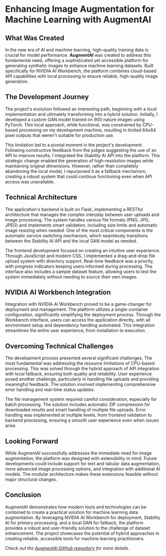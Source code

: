 # Enhancing Image Augmentation for Machine Learning with AugmentAI

## What Was Created
In the new era of AI and machine learning, high-quality training data is crucial for model performance. **AugmentAI** was created to address this fundamental need, offering a sophisticated yet accessible platform for generating synthetic images to enhance machine learning datasets. Built specifically for NVIDIA AI Workbench, the platform combines cloud-based API capabilities with local processing to ensure reliable, high-quality image generation.

## The Development Journey
The project's evolution followed an interesting path, beginning with a local implementation and ultimately transforming into a hybrid solution. Initially, I developed a custom GAN model trained on 900 nature images using PyTorch. This local approach, while functional, was constrained by CPU-based processing on my development machine, resulting in limited 64x64 pixel outputs that weren't suitable for production use.

This limitation led to a pivotal moment in the project's development. Following constructive feedback from the judges suggesting the use of an API to improve results, I integrated the Stability AI API into the platform. This strategic change enabled the generation of high-resolution images while maintaining original dimensions. However, rather than completely abandoning the local model, I repurposed it as a fallback mechanism, creating a robust system that could continue functioning even when API access was unavailable.

## Technical Architecture
The application's backend is built on Flask, implementing a RESTful architecture that manages the complex interplay between user uploads and image processing. The system handles various file formats (PNG, JPG, JPEG) and implements smart validation, including size limits and automatic image resizing when needed. One of the most critical components is the automatic service switching mechanism, which seamlessly transitions between the Stability AI API and the local GAN model as needed.

The frontend development focused on creating an intuitive user experience. Through JavaScript and modern CSS, I implemented a drag-and-drop file upload system with directory support. Real-time feedback was a priority, with progress indicators keeping users informed during processing. The interface also includes a sample dataset feature, allowing users to test the system immediately without needing to source their own images.

## NVIDIA AI Workbench Integration
Integration with NVIDIA AI Workbench proved to be a game-changer for deployment and management. The platform utilizes a single-container configuration, significantly simplifying the deployment process. Through the Workbench interface, users can access the application directly, with all environment setup and dependency handling automated. This integration streamlines the entire user experience, from installation to execution.

## Overcoming Technical Challenges
The development process presented several significant challenges. The most fundamental was addressing the resource limitations of CPU-based processing. This was solved through the hybrid approach of API integration with local fallback, ensuring both quality and reliability. User experience posed another challenge, particularly in handling file uploads and providing meaningful feedback. The solution involved implementing comprehensive error handling and real-time status updates.

The file management system required careful consideration, especially for batch processing. The solution includes automatic ZIP compression for downloaded results and smart handling of multiple file uploads. Error handling was implemented at multiple levels, from frontend validation to backend processing, ensuring a smooth user experience even when issues arise.

## Looking Forward
While AugmentAI successfully addresses the immediate need for image augmentation, the platform was designed with extensibility in mind. Future developments could include support for text and tabular data augmentation, more advanced image processing options, and integration with additional AI models. The modular architecture makes these extensions feasible without major structural changes.

## Conclusion
AugmentAI demonstrates how modern tools and technologies can be combined to create a practical solution for machine learning data augmentation. By leveraging NVIDIA AI Workbench for deployment, Stability AI for primary processing, and a local GAN for fallback, the platform provides a robust and user-friendly solution to the challenge of dataset enhancement. The project showcases the potential of hybrid approaches in creating reliable, accessible tools for machine learning practitioners.

*Check out the [AugmentAI GitHub repository](https://github.com/nhvn/data-aug) for more details.*
